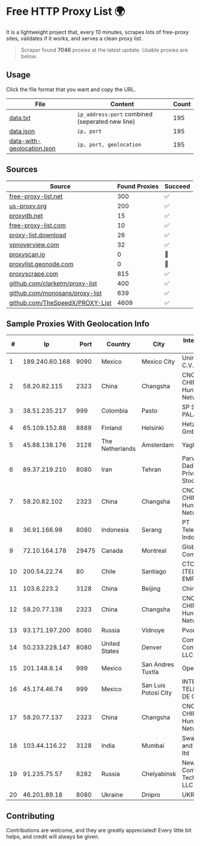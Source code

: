 
# Free HTTP Proxy List 🌍

It is a lightweight project that, every 10 minutes, scrapes lots of free-proxy sites, validates if it works, and serves a clean proxy list.


> Scraper found **7046** proxies at the latest update. Usable proxies are below.

## Usage

Click the file format that you want and copy the URL.


|File|Content|Count|
|----|-------|-----|
|[data.txt](https://raw.githubusercontent.com/themiralay/Proxy-List-World/master/data.txt)|`ip_address:port` combined (seperated new line)|195|
|[data.json](https://raw.githubusercontent.com/themiralay/Proxy-List-World/master/data.json)|`ip, port`|195|
|[data-with-geolocation.json](https://raw.githubusercontent.com/themiralay/Proxy-List-World/master/data-with-geolocation.json)|`ip, port, geolocation`|195|

## Sources

|Source|Found Proxies|Succeed|
|------|-------------|-------|
|[free-proxy-list.net](https://free-proxy-list.net)|300|✅|
|[us-proxy.org](https://www.us-proxy.org)|200|✅|
|[proxydb.net](http://proxydb.net)|15|✅|
|[free-proxy-list.com](https://free-proxy-list.com/?page=&port=&type%5B%5D=http&type%5B%5D=https&up_time=0&search=Search)|10|✅|
|[proxy-list.download](https://www.proxy-list.download/HTTP)|26|✅|
|[vpnoverview.com](https://vpnoverview.com/privacy/anonymous-browsing/free-proxy-servers)|32|✅|
|[proxyscan.io](https://www.proxyscan.io)|0|🚫|
|[proxylist.geonode.com](https://proxylist.geonode.com/api/proxy-list?limit=300&page=1&sort_by=lastChecked&sort_type=desc&protocols=http,https)|0|🚫|
|[proxyscrape.com](https://api.proxyscrape.com/v2/?request=displayproxies&protocol=http&timeout=10000&country=all&ssl=all&anonymity=all)|815|✅|
|[github.com/clarketm/proxy-list](https://raw.githubusercontent.com/clarketm/proxy-list/master/proxy-list-raw.txt)|400|✅|
|[github.com/monosans/proxy-list](https://raw.githubusercontent.com/monosans/proxy-list/main/proxies/http.txt)|639|✅|
|[github.com/TheSpeedX/PROXY-List](https://raw.githubusercontent.com/TheSpeedX/PROXY-List/master/http.txt)|4609|✅|


## Sample Proxies With Geolocation Info

|#|Ip|Port|Country|City|Internet Service Provider|
|-|--|----|-------|----|-------------------------|
|1|189.240.60.168|9090|Mexico|Mexico City|Uninet S.A. de C.V.|
|2|58.20.82.115|2323|China|Changsha|CNC Group CHINA169 Hunan Province Network|
|3|38.51.235.217|999|Colombia|Pasto|SP SISTEMAS PALACIOS LTDA|
|4|65.109.152.88|8888|Finland|Helsinki|Hetzner Online GmbH|
|5|45.88.138.176|3128|The Netherlands|Amsterdam|Yaglom Labs Ltd|
|6|89.37.219.210|8080|Iran|Tehran|Parvaresh Dadeha Co. Private Joint Stock|
|7|58.20.82.102|2323|China|Changsha|CNC Group CHINA169 Hunan Province Network|
|8|36.91.166.98|8080|Indonesia|Serang|PT Telekomunikasi Indonesia|
|9|72.10.164.178|29475|Canada|Montreal|GloboTech Communications|
|10|200.54.22.74|80|Chile|Santiago|CTC. CORP S.A. (TELEFONICA EMPRESAS)|
|11|103.6.223.2|3128|China|Beijing|China Unicom|
|12|58.20.77.138|2323|China|Changsha|CNC Group CHINA169 Hunan Province Network|
|13|93.171.197.200|8080|Russia|Vidnoye|Pvonet LTD|
|14|50.233.228.147|8080|United States|Denver|Comcast Cable Communications, LLC|
|15|201.148.8.14|999|Mexico|San Andres Tuxtla|Operbes|
|16|45.174.46.74|999|Mexico|San Luis Potosí City|INTERPHONET TELECOM, SA DE CV|
|17|58.20.77.137|2323|China|Changsha|CNC Group CHINA169 Hunan Province Network|
|18|103.44.116.22|3128|India|Mumbai|Swastik Internet and Cables pvt. ltd|
|19|91.235.75.57|8282|Russia|Chelyabinsk|New Communication Technologies LLC|
|20|46.201.89.18|8080|Ukraine|Dnipro|UKRTELECOM|



## Contributing

Contributions are welcome, and they are greatly appreciated! Every
little bit helps, and credit will always be given.

